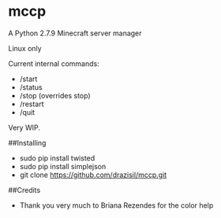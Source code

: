 # mccp

A Python 2.7.9 Minecraft server manager

Linux only

Current internal commands:
* /start
* /status
* /stop (overrides stop)
* /restart
* /quit

Very WIP.

##Installing
* sudo pip install twisted
* sudo pip install simplejson
* git clone https://github.com/drazisil/mccp.git

##Credits
* Thank you very much to Briana Rezendes for the color help
